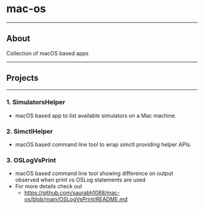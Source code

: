 # mac-os

---

## About
Collection of macOS based apps

---

## Projects

---

### 1. SimulatorsHelper
- macOS based app to list available simulators on a Mac machine.

### 2. SimctlHelper
- macOS based command line tool to wrap simctl providing helper APIs.

### 3. OSLogVsPrint
- macOS based command line tool showing difference on output observed when print vs OSLog statements are used
- For more details check out
    - https://github.com/saurabh1088/mac-os/blob/main/OSLogVsPrint/README.md

